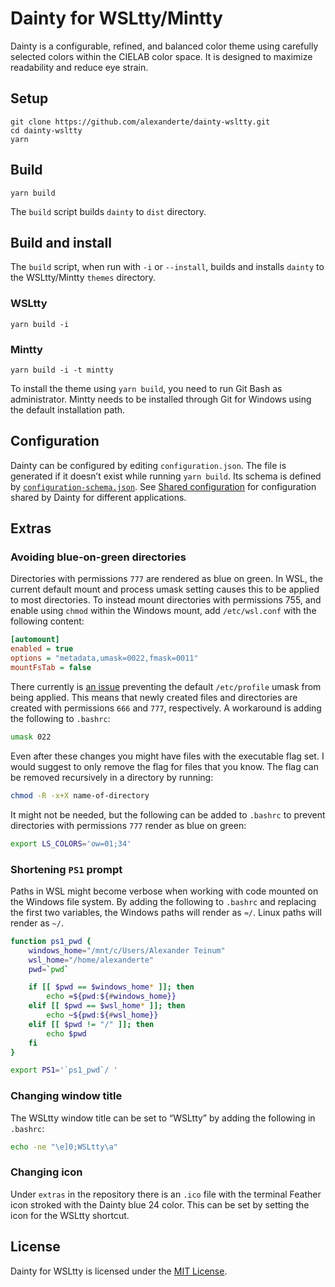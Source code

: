 # Dainty for WSLtty/Mintty

Dainty is a configurable, refined, and balanced color theme using carefully selected colors within the CIELAB color space. It is designed to maximize readability and reduce eye strain.

## Setup

    git clone https://github.com/alexanderte/dainty-wsltty.git
    cd dainty-wsltty
    yarn

## Build

    yarn build

The `build` script builds `dainty` to `dist` directory.

## Build and install

The `build` script, when run with `-i` or `--install`, builds and installs `dainty` to the WSLtty/Mintty `themes` directory.

### WSLtty

    yarn build -i

### Mintty

    yarn build -i -t mintty

To install the theme using `yarn build`, you need to run Git Bash as administrator. Mintty needs to be installed through Git for Windows using the default installation path.

## Configuration

Dainty can be configured by editing `configuration.json`. The file is generated if it doesn’t exist while running `yarn build`. Its schema is defined by [`configuration-schema.json`](https://github.com/alexanderte/dainty-vs/blob/master/configuration-schema.json). See [Shared configuration](https://github.com/alexanderte/dainty-shared/blob/master/shared-configuration.md) for configuration shared by Dainty for different applications.

## Extras

### Avoiding blue-on-green directories

Directories with permissions `777` are rendered as blue on green. In WSL, the current default mount and process umask setting causes this to be applied to most directories. To instead mount directories with permissions 755, and enable using `chmod` within the Windows mount, add `/etc/wsl.conf` with the following content:

```ini
[automount]
enabled = true
options = "metadata,umask=0022,fmask=0011"
mountFsTab = false
```

There currently is [an issue](https://github.com/Microsoft/WSL/issues/352) preventing the default `/etc/profile` umask from being applied. This means that newly created files and directories are created with permissions `666` and `777`, respectively. A workaround is adding the following to `.bashrc`:

```bash
umask 022
```

Even after these changes you might have files with the executable flag set. I would suggest to only remove the flag for files that you know. The flag can be removed recursively in a directory by running:

```bash
chmod -R -x+X name-of-directory
```

It might not be needed, but the following can be added to `.bashrc` to prevent directories with permissions `777` render as blue on green:

```bash
export LS_COLORS='ow=01;34'
```

### Shortening `PS1` prompt

Paths in WSL might become verbose when working with code mounted on the Windows file system. By adding the following to `.bashrc` and replacing the first two variables, the Windows paths will render as `≈/`. Linux paths will render as `~/`.

```bash
function ps1_pwd {
    windows_home="/mnt/c/Users/Alexander Teinum"
    wsl_home="/home/alexanderte"
    pwd=`pwd`

    if [[ $pwd == $windows_home* ]]; then
        echo ≈${pwd:${#windows_home}}
    elif [[ $pwd == $wsl_home* ]]; then
        echo ~${pwd:${#wsl_home}}
    elif [[ $pwd != "/" ]]; then
        echo $pwd
    fi
}

export PS1='`ps1_pwd`/ '
```

### Changing window title

The WSLtty window title can be set to “WSLtty” by adding the following in `.bashrc`:

```bash
echo -ne "\e]0;WSLtty\a"
```

### Changing icon

Under `extras` in the repository there is an `.ico` file with the terminal Feather icon stroked with the Dainty blue 24 color. This can be set by setting the icon for the WSLtty shortcut.

## License

Dainty for WSLtty is licensed under the [MIT License](https://github.com/alexanderte/dainty-wsltty/blob/master/license.md).
